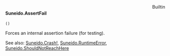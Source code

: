 <div style="float:right"><span class="builtin">Builtin</span></div>

#### Suneido.AssertFail

``` suneido
()
```

Forces an internal assertion failure (for testing).


See also:
[Suneido.Crash!](<Suneido.Crash!.md>),
[Suneido.RuntimeError](<Suneido.RuntimeError.md>),
[Suneido.ShouldNotReachHere](<Suneido.ShouldNotReachHere.md>)
